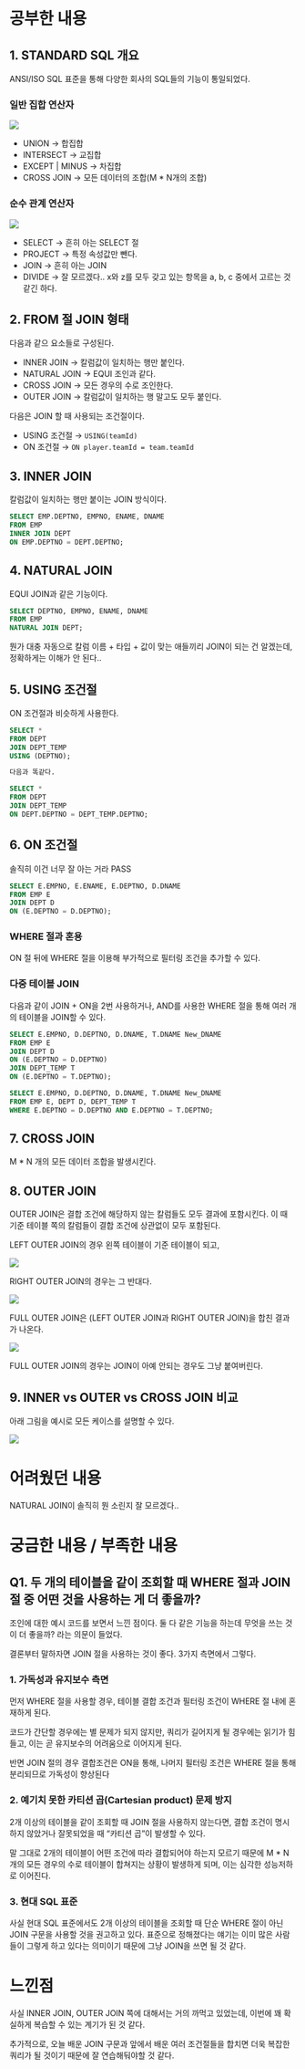 # 공부한 내용

## 1. **STANDARD SQL 개요**

ANSI/ISO SQL 표준을 통해 다양한 회사의 SQL들의 기능이 통일되었다.

### 일반 집합 연산자

![](https://dataonair.or.kr/publishing/img/knowledge/SQL_200.jpg)

- UNION → 합집합
- INTERSECT → 교집합
- EXCEPT | MINUS → 차집합
- CROSS JOIN -> 모든 데이터의 조합(M * N개의 조합)

### 순수 관계 연산자

![](https://dataonair.or.kr/publishing/img/knowledge/SQL_201.jpg)

- SELECT → 흔히 아는 SELECT 절
- PROJECT → 특정 속성값만 뺀다.
- JOIN → 흔히 아는 JOIN
- DIVIDE → 잘 모르겠다.. x와 z를 모두 갖고 있는 항목을 a, b, c 중에서 고르는 것 같긴 하다.

## 2. **FROM 절 JOIN 형태**

다음과 같으 요소들로 구성된다.

- INNER JOIN → 칼럼값이 일치하는 행만 붙인다.
- NATURAL JOIN → EQUI 조인과 같다.
- CROSS JOIN → 모든 경우의 수로 조인한다.
- OUTER JOIN → 칼럼값이 일치하는 행 말고도 모두 붙인다.

다음은 JOIN 할 때 사용되는 조건절이다.

- USING 조건절 → `USING(teamId)`
- ON 조건절 → `ON player.teamId = team.teamId`

## **3. INNER JOIN**

칼럼값이 일치하는 행만 붙이는 JOIN 방식이다.

```sql
SELECT EMP.DEPTNO, EMPNO, ENAME, DNAME 
FROM EMP 
INNER JOIN DEPT 
ON EMP.DEPTNO = DEPT.DEPTNO;
```

## 4. **NATURAL JOIN**

EQUI JOIN과 같은 기능이다.

```sql
SELECT DEPTNO, EMPNO, ENAME, DNAME 
FROM EMP 
NATURAL JOIN DEPT;
```

뭔가 대충 자동으로 칼럼 이름 + 타입 + 값이 맞는 애들끼리 JOIN이 되는 건 알겠는데, 정확하게는 이해가 안 된다..

## 5. USING 조건절

ON 조건절과 비슷하게 사용한다.

```sql
SELECT * 
FROM DEPT 
JOIN DEPT_TEMP 
USING (DEPTNO);

다음과 똑같다.

SELECT * 
FROM DEPT 
JOIN DEPT_TEMP 
ON DEPT.DEPTNO = DEPT_TEMP.DEPTNO;
```

## 6. **ON 조건절**

솔직히 이건 너무 잘 아는 거라 PASS

```sql
SELECT E.EMPNO, E.ENAME, E.DEPTNO, D.DNAME 
FROM EMP E 
JOIN DEPT D 
ON (E.DEPTNO = D.DEPTNO);
```

### WHERE 절과 혼용

ON 절 뒤에 WHERE 절을 이용해 부가적으로 필터링 조건을 추가할 수 있다.

### 다중 테이블 JOIN

다음과 같이 JOIN + ON을 2번 사용하거나, AND를 사용한 WHERE 절을 통해 여러 개의 테이블을 JOIN할 수 있다.

```sql
SELECT E.EMPNO, D.DEPTNO, D.DNAME, T.DNAME New_DNAME 
FROM EMP E 
JOIN DEPT D 
ON (E.DEPTNO = D.DEPTNO) 
JOIN DEPT_TEMP T 
ON (E.DEPTNO = T.DEPTNO);

SELECT E.EMPNO, D.DEPTNO, D.DNAME, T.DNAME New_DNAME 
FROM EMP E, DEPT D, DEPT_TEMP T 
WHERE E.DEPTNO = D.DEPTNO AND E.DEPTNO = T.DEPTNO;
```

## 7. CROSS JOIN

M * N 개의 모든 데이터 조합을 발생시킨다.

## 8. **OUTER JOIN**

OUTER JOIN은 결합 조건에 해당하지 않는 칼럼들도 모두 결과에 포함시킨다. 이 때 기준 테이블 쪽의 칼럼들이 결합 조건에 상관없이 모두 포함된다.

LEFT OUTER JOIN의 경우 왼쪽 테이블이 기준 테이블이 되고,

![](https://img1.daumcdn.net/thumb/R1280x0/?scode=mtistory2&fname=https://blog.kakaocdn.net/dn/mmdRJ/btreK75rimL/TRJbhBsHXBp1DGzmc5rsYK/img.png)

RIGHT OUTER JOIN의 경우는 그 반대다.

![](https://img1.daumcdn.net/thumb/R1280x0/?scode=mtistory2&fname=https://blog.kakaocdn.net/dn/Gj7Fq/btreI94vINu/khwpWvPrCz61Ad3Jh0WD1k/img.png)

FULL OUTER JOIN은 (LEFT OUTER JOIN과 RIGHT OUTER JOIN)을 합친 결과가 나온다.

![](https://img1.daumcdn.net/thumb/R1280x0/?scode=mtistory2&fname=https://blog.kakaocdn.net/dn/7Vm2E/btreKIEOSny/flZ7zb99hEQPS2TAknmPu1/img.png)

FULL OUTER JOIN의 경우는 JOIN이 아예 안되는 경우도 그냥 붙여버린다.

## **9. INNER vs OUTER vs CROSS JOIN 비교**

아래 그림을 예시로 모든 케이스를 설명할 수 있다.

![](https://dataonair.or.kr/publishing/img/knowledge/SQL_203.jpg)

# 어려웠던 내용


NATURAL JOIN이 솔직히 뭔 소린지 잘 모르겠다..

# 궁금한 내용 / 부족한 내용


## Q1. 두 개의 테이블을 같이 조회할 때 WHERE 절과 JOIN 절 중 어떤 것을 사용하는 게 더 좋을까?

조인에 대한 예시 코드를 보면서 느낀 점이다. 둘 다 같은 기능을 하는데 무엇을 쓰는 것이 더 좋을까? 라는 의문이 들었다.

결론부터 말하자면 JOIN 절을 사용하는 것이 좋다. 3가지 측면에서 그렇다.

### 1. 가독성과 유지보수 측면

먼저 WHERE 절을 사용할 경우, 테이블 결합 조건과 필터링 조건이 WHERE 절 내에 혼재하게 된다.

코드가 간단할 경우에는 별 문제가 되지 않지만, 쿼리가 길어지게 될 경우에는 읽기가 힘들고, 이는 곧 유지보수의 어려움으로 이어지게 된다.

반면 JOIN 절의 경우 결합조건은 ON을 통해, 나머지 필터링 조건은 WHERE 절을 통해 분리되므로 가독성이 향상된다

### 2. 예기치 못한 카티션 곱(Cartesian product) 문제 방지

2개 이상의 테이블을 같이 조회할 때 JOIN 절을 사용하지 않는다면, 결합 조건이 명시하지 않았거나 잘못되었을 때 “카티션 곱”이 발생할 수 있다.

말 그대로 2개의 테이블이 어떤 조건에 따라 결합되어야 하는지 모르기 때문에 M * N개의 모든 경우의 수로 테이블이 합쳐지는 상황이 발생하게 되며, 이는 심각한 성능저하로 이어진다.

### 3. 현대 SQL 표준

사실 현대 SQL 표준에서도 2개 이상의 테이블을 조회할 때 단순 WHERE 절이 아닌 JOIN 구문을 사용할 것을 권고하고 있다. 표준으로 정해졌다는 얘기는 이미 많은 사람들이 그렇게 하고 있다는 의미이기 때문에 그냥 JOIN을 쓰면 될 것 같다.

# 느낀점


사실 INNER JOIN, OUTER JOIN 쪽에 대해서는 거의 까먹고 있었는데, 이번에 꽤 확실하게 복습할 수 있는 계기가 된 것 같다.

추가적으로, 오늘 배운 JOIN 구문과 앞에서 배운 여러 조건절들을 합치면 더욱 복잡한 쿼리가 될 것이기 때문에 잘 연습해둬야할 것 같다.